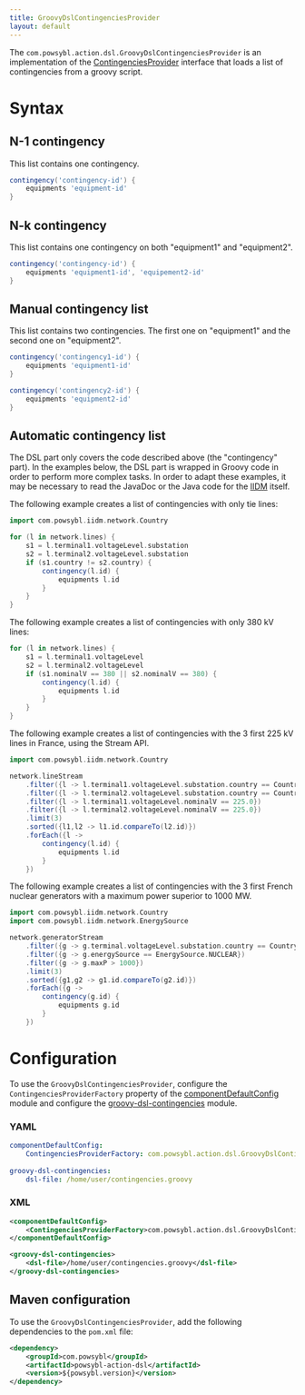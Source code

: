 ```yaml
---
title: GroovyDslContingenciesProvider
layout: default
---
```


The `com.powsybl.action.dsl.GroovyDslContingenciesProvider` is an implementation of the
[ContingenciesProvider](index.md#ContingenciesProvider) interface that loads a list of contingencies from a groovy script.

# Syntax

## N-1 contingency
This list contains one contingency.
```groovy
contingency('contingency-id') {
    equipments 'equipment-id'
}
```

## N-k contingency
This list contains one contingency on both "equipment1" and "equipment2".
```groovy
contingency('contingency-id') {
    equipments 'equipment1-id', 'equipement2-id'
}
```

## Manual contingency list
This list contains two contingencies. The first one on "equipment1" and the second one on "equipment2".

```groovy
contingency('contingency1-id') {
    equipments 'equipment1-id'
}

contingency('contingency2-id') {
    equipments 'equipment2-id'
}
```

## Automatic contingency list

The DSL part only covers the code described above (the "contingency" part). In the examples below, the DSL part is
wrapped in Groovy code in order to perform more complex tasks.  In order to adapt these examples, it may be necessary to
read the JavaDoc or the Java code for the [IIDM](../iidm/model/index.md) itself. 

The following example creates a list of contingencies with only tie lines:
```groovy
import com.powsybl.iidm.network.Country

for (l in network.lines) {
    s1 = l.terminal1.voltageLevel.substation
    s2 = l.terminal2.voltageLevel.substation
    if (s1.country != s2.country) {
        contingency(l.id) {
            equipments l.id
        }
    }
}
```

The following example creates a list of contingencies with only 380 kV lines:
```groovy
for (l in network.lines) {
    s1 = l.terminal1.voltageLevel
    s2 = l.terminal2.voltageLevel
    if (s1.nominalV == 380 || s2.nominalV == 380) {
        contingency(l.id) {
            equipments l.id
        }
    }
}
```

The following example creates a list of contingencies with the 3 first 225 kV lines in France, using the Stream API.  
```groovy
import com.powsybl.iidm.network.Country

network.lineStream
    .filter({l -> l.terminal1.voltageLevel.substation.country == Country.FR})
    .filter({l -> l.terminal2.voltageLevel.substation.country == Country.FR})
    .filter({l -> l.terminal1.voltageLevel.nominalV == 225.0})
    .filter({l -> l.terminal2.voltageLevel.nominalV == 225.0})
    .limit(3)
    .sorted({l1,l2 -> l1.id.compareTo(l2.id)})
    .forEach({l ->
        contingency(l.id) {
            equipments l.id
        }
    })
```

The following example creates a list of contingencies with the 3 first French nuclear generators with a maximum power
superior to 1000 MW.
```groovy
import com.powsybl.iidm.network.Country
import com.powsybl.iidm.network.EnergySource

network.generatorStream
    .filter({g -> g.terminal.voltageLevel.substation.country == Country.FR})
    .filter({g -> g.energySource == EnergySource.NUCLEAR})
    .filter({g -> g.maxP > 1000})
    .limit(3)
    .sorted({g1,g2 -> g1.id.compareTo(g2.id)})
    .forEach({g ->
        contingency(g.id) {
            equipments g.id
        }
    })
```

# Configuration
To use the `GroovyDslContingenciesProvider`, configure the `ContingenciesProviderFactory` property of the
[componentDefaultConfig](../../pages/documentation/user/configuration/componentDefaultConfig.md) module and configure the 
[groovy-dsl-contingencies](../../pages/documentation/user/configuration/groovy-dsl-contingencies.md) module.

### YAML
```yaml
componentDefaultConfig:
    ContingenciesProviderFactory: com.powsybl.action.dsl.GroovyDslContingenciesProviderFactory
    
groovy-dsl-contingencies:
    dsl-file: /home/user/contingencies.groovy
```

### XML
```xml
<componentDefaultConfig>
    <ContingenciesProviderFactory>com.powsybl.action.dsl.GroovyDslContingenciesProviderFactory</ContingenciesProviderFactory>
</componentDefaultConfig>

<groovy-dsl-contingencies>
    <dsl-file>/home/user/contingencies.groovy</dsl-file>
</groovy-dsl-contingencies>
```

## Maven configuration
To use the `GroovyDslContingenciesProvider`, add the following dependencies to the `pom.xml` file:
```xml
<dependency>
    <groupId>com.powsybl</groupId>
    <artifactId>powsybl-action-dsl</artifactId>
    <version>${powsybl.version}</version>
</dependency>
```
